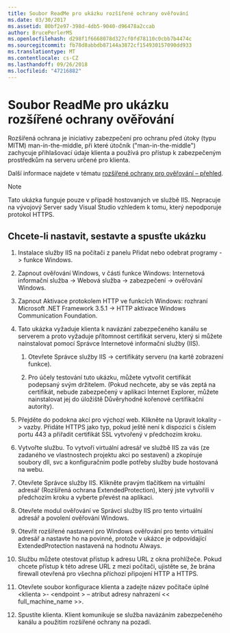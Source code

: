 ```yaml
---
title: Soubor ReadMe pro ukázku rozšířené ochrany ověřování
ms.date: 03/30/2017
ms.assetid: 80bf2e97-398d-4db5-9040-d96478a2ccab
author: BrucePerlerMS
ms.openlocfilehash: d298f1f6668078d327cf0fd78110c0cbb7b4474c
ms.sourcegitcommit: fb78d8abbdb87144a3872cf154930157090dd933
ms.translationtype: MT
ms.contentlocale: cs-CZ
ms.lasthandoff: 09/26/2018
ms.locfileid: "47216882"
---
```

# <a name="readme-for-extended-protection-authentication-sample"></a>Soubor ReadMe pro ukázku rozšířené ochrany ověřování
Rozšířená ochrana je iniciativy zabezpečení pro ochranu před útoky (typu MITM) man-in-the-middle, při které útočník ("man-in-the-middle") zachycuje přihlašovací údaje klienta a používá pro přístup k zabezpečeným prostředkům na serveru určené pro klienta.  
  
 Další informace najdete v tématu [rozšířené ochrany pro ověřování – přehled](../../../../docs/framework/wcf/feature-details/extended-protection-for-authentication-overview.md).  
  
> [!NOTE]
>  Tato ukázka funguje pouze v případě hostovaných ve službě IIS. Nepracuje na vývojový Server sady Visual Studio vzhledem k tomu, který nepodporuje protokol HTTPS.  
  
## <a name="to-set-up-build-and-run-the-sample"></a>Chcete-li nastavit, sestavte a spusťte ukázku  
  
1.  Instalace služby IIS na počítači z panelu Přidat nebo odebrat programy -> funkce Windows.  
  
2.  Zapnout ověřování Windows, v části funkce Windows: Internetová informační služba -> Webová služba -> zabezpečení -> ověřování Windows.  
  
3.  Zapnout Aktivace protokolem HTTP ve funkcích Windows: rozhraní Microsoft .NET Framework 3.5.1 -> HTTP aktivace Windows Communication Foundation.  
  
4.  Tato ukázka vyžaduje klienta k navázání zabezpečeného kanálu se serverem a proto vyžaduje přítomnost certifikát serveru, který si můžete nainstalovat pomocí Správce Internetové informační služby (IIS).  
  
    1.  Otevřete Správce služby IIS -> certifikáty serveru (na kartě zobrazení funkce).  
  
    2.  Pro účely testování tuto ukázku, můžete vytvořit certifikát podepsaný svým držitelem. (Pokud nechcete, aby se vás zeptá na certifikát, nebude zabezpečený v aplikaci Internet Explorer, můžete nainstalovat jej do úložiště Důvěryhodné kořenové certifikační autority).  
  
5.  Přejděte do podokna akcí pro výchozí web. Klikněte na Upravit lokality -> vazby. Přidáte HTTPS jako typ, pokud ještě není k dispozici s číslem portu 443 a přiřadit certifikát SSL vytvořený v předchozím kroku.  
  
6.  Vytvořte službu. To vytvoří virtuální adresář ve službě IIS za vás (ze zadaného ve vlastnostech projektu akci po sestavení) a zkopíruje soubory dll, svc a konfiguračním podle potřeby služby bude hostovaná na webu.  
  
7.  Otevřete Správce služby IIS. Klikněte pravým tlačítkem na virtuální adresář (Rozšířená ochrana ExtendedProtection), který jste vytvořili v předchozím kroku a vyberte převést na aplikaci.  
  
8.  Otevřete modul ověřování ve Správci služby IIS pro tento virtuální adresář a povolení ověřování Windows.  
  
9. Otevřít rozšířené nastavení pro Windows ověřování pro tento virtuální adresář a nastavte ho na povinné, protože v ukázce je odpovídající ExtendedProtection nastavená na hodnotu Always.  
  
10. Službu můžete otestovat přístup k adresu URL z okna prohlížeče. Pokud chcete přístup k této adrese URL z mezi počítači, ujistěte se, že brána firewall otevřená pro všechna příchozí připojení HTTP a HTTPS.  
  
11. Otevřete soubor konfigurace klienta a zadejte název počítače úplné \<klienta >- \<endpoint > – atribut adresy nahrazení << full_machine_name >>.  
  
12. Spustíte klienta. Klient komunikuje se služba navázáním zabezpečeného kanálu a použitím rozšířené ochrany na pozadí.
